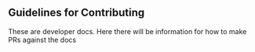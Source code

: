 ## Guidelines for Contributing

These are developer docs. Here there will be information for how to make PRs against the docs